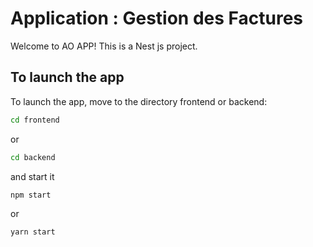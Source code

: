 # Application : Gestion des Factures

Welcome to AO APP! This is a Nest js project.

## To launch the app

To launch the app, move to the directory frontend or backend:

```bash
cd frontend 
```
or 
```bash
cd backend
```

and start it
```bash
npm start
```
or
```bash
yarn start
```
